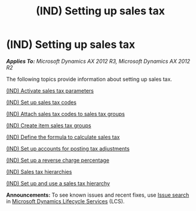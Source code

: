 ﻿---
title: (IND) Setting up sales tax
TOCTitle: (IND) Setting up sales tax
ms:assetid: 35a29f5b-3dc5-4ae6-9d5d-52d9a9657975
ms:mtpsurl: https://technet.microsoft.com/en-us/library/JJ664607(v=AX.60)
ms:contentKeyID: 49385684
ms.date: 04/18/2014
mtps_version: v=AX.60
---

# (IND) Setting up sales tax 


_**Applies To:** Microsoft Dynamics AX 2012 R3, Microsoft Dynamics AX 2012 R2_

The following topics provide information about setting up sales tax.

[(IND) Activate sales tax parameters](ind-activate-sales-tax-parameters.md)

[(IND) Set up sales tax codes](ind-set-up-sales-tax-codes.md)

[(IND) Attach sales tax codes to sales tax groups](ind-attach-sales-tax-codes-to-sales-tax-groups.md)

[(IND) Create item sales tax groups](ind-create-item-sales-tax-groups.md)

[(IND) Define the formula to calculate sales tax](ind-define-the-formula-to-calculate-sales-tax.md)

[(IND) Set up accounts for posting tax adjustments](ind-set-up-accounts-for-posting-tax-adjustments.md)

[(IND) Set up a reverse charge percentage](ind-set-up-a-reverse-charge-percentage.md)

[(IND) Sales tax hierarchies](ind-sales-tax-hierarchies.md)

[(IND) Set up and use a sales tax hierarchy](ind-set-up-and-use-a-sales-tax-hierarchy.md)

  
**Announcements:** To see known issues and recent fixes, use [Issue search](http://go.microsoft.com/fwlink/?linkid=389258) in [Microsoft Dynamics Lifecycle Services](http://go.microsoft.com/fwlink/?linkid=306505) (LCS).

